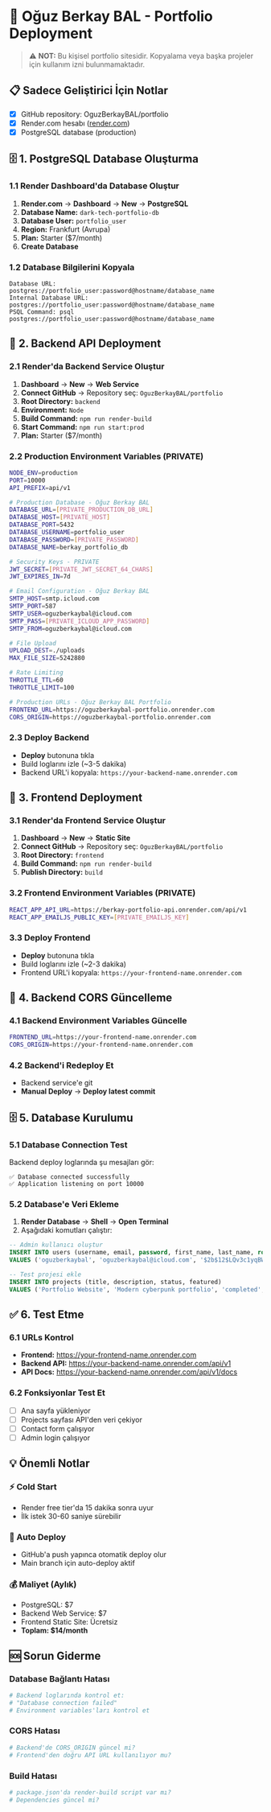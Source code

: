 # 🚀 Oğuz Berkay BAL - Portfolio Deployment

> ⚠️ **NOT:** Bu kişisel portfolio sitesidir. Kopyalama veya başka projeler için kullanım izni bulunmamaktadır.

## 📋 Sadece Geliştirici İçin Notlar

- [x] GitHub repository: OguzBerkayBAL/portfolio
- [x] Render.com hesabı ([render.com](https://render.com))
- [x] PostgreSQL database (production)

## 🗄️ 1. PostgreSQL Database Oluşturma

### 1.1 Render Dashboard'da Database Oluştur
1. **Render.com** → **Dashboard** → **New** → **PostgreSQL**
2. **Database Name:** `dark-tech-portfolio-db`
3. **Database User:** `portfolio_user`
4. **Region:** Frankfurt (Avrupa)
5. **Plan:** Starter ($7/month)
6. **Create Database**

### 1.2 Database Bilgilerini Kopyala
```
Database URL: postgres://portfolio_user:password@hostname/database_name
Internal Database URL: postgres://portfolio_user:password@hostname/database_name
PSQL Command: psql postgres://portfolio_user:password@hostname/database_name
```

## 🚀 2. Backend API Deployment

### 2.1 Render'da Backend Service Oluştur
1. **Dashboard** → **New** → **Web Service**
2. **Connect GitHub** → Repository seç: `OguzBerkayBAL/portfolio`
3. **Root Directory:** `backend`
4. **Environment:** `Node`
5. **Build Command:** `npm run render-build`
6. **Start Command:** `npm run start:prod`
7. **Plan:** Starter ($7/month)

### 2.2 Production Environment Variables (PRIVATE)
```bash
NODE_ENV=production
PORT=10000
API_PREFIX=api/v1

# Production Database - Oğuz Berkay BAL
DATABASE_URL=[PRIVATE_PRODUCTION_DB_URL]
DATABASE_HOST=[PRIVATE_HOST]
DATABASE_PORT=5432
DATABASE_USERNAME=portfolio_user
DATABASE_PASSWORD=[PRIVATE_PASSWORD]
DATABASE_NAME=berkay_portfolio_db

# Security Keys - PRIVATE
JWT_SECRET=[PRIVATE_JWT_SECRET_64_CHARS]
JWT_EXPIRES_IN=7d

# Email Configuration - Oğuz Berkay BAL
SMTP_HOST=smtp.icloud.com
SMTP_PORT=587
SMTP_USER=oguzberkaybal@icloud.com
SMTP_PASS=[PRIVATE_ICLOUD_APP_PASSWORD]
SMTP_FROM=oguzberkaybal@icloud.com

# File Upload
UPLOAD_DEST=./uploads
MAX_FILE_SIZE=5242880

# Rate Limiting
THROTTLE_TTL=60
THROTTLE_LIMIT=100

# Production URLs - Oğuz Berkay BAL Portfolio
FRONTEND_URL=https://oguzberkaybal-portfolio.onrender.com
CORS_ORIGIN=https://oguzberkaybal-portfolio.onrender.com
```

### 2.3 Deploy Backend
- **Deploy** butonuna tıkla
- Build loglarını izle (~3-5 dakika)
- Backend URL'i kopyala: `https://your-backend-name.onrender.com`

## 🎨 3. Frontend Deployment

### 3.1 Render'da Frontend Service Oluştur
1. **Dashboard** → **New** → **Static Site**
2. **Connect GitHub** → Repository seç: `OguzBerkayBAL/portfolio`
3. **Root Directory:** `frontend`
4. **Build Command:** `npm run render-build`
5. **Publish Directory:** `build`

### 3.2 Frontend Environment Variables (PRIVATE)
```bash
REACT_APP_API_URL=https://berkay-portfolio-api.onrender.com/api/v1
REACT_APP_EMAILJS_PUBLIC_KEY=[PRIVATE_EMAILJS_KEY]
```

### 3.3 Deploy Frontend
- **Deploy** butonuna tıkla
- Build loglarını izle (~2-3 dakika)
- Frontend URL'i kopyala: `https://your-frontend-name.onrender.com`

## 🔗 4. Backend CORS Güncelleme

### 4.1 Backend Environment Variables Güncelle
```bash
FRONTEND_URL=https://your-frontend-name.onrender.com
CORS_ORIGIN=https://your-frontend-name.onrender.com
```

### 4.2 Backend'i Redeploy Et
- Backend service'e git
- **Manual Deploy** → **Deploy latest commit**

## 🗄️ 5. Database Kurulumu

### 5.1 Database Connection Test
Backend deploy loglarında şu mesajları gör:
```
✅ Database connected successfully
✅ Application listening on port 10000
```

### 5.2 Database'e Veri Ekleme
1. **Render Database** → **Shell** → **Open Terminal**
2. Aşağıdaki komutları çalıştır:

```sql
-- Admin kullanıcı oluştur
INSERT INTO users (username, email, password, first_name, last_name, role, status, email_verified) 
VALUES ('oguzberkaybal', 'oguzberkaybal@icloud.com', '$2b$12$LQv3c1yqBWVHxkd0LHAkCOYz6TtxMQJqhN8/LewJyytK.F2U7Yy5a', 'Oğuz Berkay', 'BAL', 'admin', 'active', true);

-- Test projesi ekle
INSERT INTO projects (title, description, status, featured) 
VALUES ('Portfolio Website', 'Modern cyberpunk portfolio', 'completed', true);
```

## ✅ 6. Test Etme

### 6.1 URLs Kontrol
- **Frontend:** https://your-frontend-name.onrender.com
- **Backend API:** https://your-backend-name.onrender.com/api/v1
- **API Docs:** https://your-backend-name.onrender.com/api/v1/docs

### 6.2 Fonksiyonlar Test Et
- [ ] Ana sayfa yükleniyor
- [ ] Projects sayfası API'den veri çekiyor
- [ ] Contact form çalışıyor
- [ ] Admin login çalışıyor

## 💡 Önemli Notlar

### ⚡ Cold Start
- Render free tier'da 15 dakika sonra uyur
- İlk istek 30-60 saniye sürebilir

### 🔄 Auto Deploy
- GitHub'a push yapınca otomatik deploy olur
- Main branch için auto-deploy aktif

### 💰 Maliyet (Aylık)
- PostgreSQL: $7
- Backend Web Service: $7
- Frontend Static Site: Ücretsiz
- **Toplam: $14/month**

## 🆘 Sorun Giderme

### Database Bağlantı Hatası
```bash
# Backend loglarında kontrol et:
# "Database connection failed"
# Environment variables'ları kontrol et
```

### CORS Hatası
```bash
# Backend'de CORS_ORIGIN güncel mi?
# Frontend'den doğru API URL kullanılıyor mu?
```

### Build Hatası
```bash
# package.json'da render-build script var mı?
# Dependencies güncel mi?
``` 